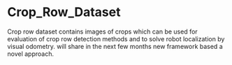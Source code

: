 # Crop_Row_Dataset
Crop row dataset contains images of crops which can be used for evaluation of crop row detection methods and to solve robot localization by visual odometry.
will share in the next few months new framework based a novel approach.
